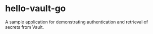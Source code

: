 # hello-vault-go
A sample application for demonstrating authentication and retrieval of secrets from Vault.
